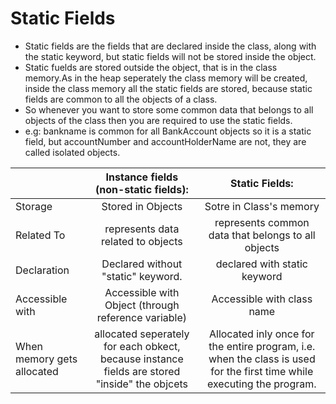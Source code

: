 # Static Fields
- Static fields are the fields that are declared inside the class, along with the static keyword, but static fields will not be stored inside the object.
- Static fuelds are stored outside the object, that is in the class memory.As in the heap seperately the class memory will be created, inside the class memory all the static fields are stored, because static fields are common to all the objects of a class.
- So whenever you want to store some common data that belongs to all objects of the class then you are required to use the static fields. 
- e.g: bankname is common for all BankAccount objects so it is a static field, but accountNumber and accountHolderName are not, they are called isolated objects.


|                            |                              Instance fields (non-static fields):                             |                                                      Static Fields:                                                     |
|----------------------------|:---------------------------------------------------------------------------------------------:|:-----------------------------------------------------------------------------------------------------------------------:|
| Storage                    | Stored in Objects                                                                             | Sotre in Class's memory                                                                                                 |
| Related To                 | represents data related to objects                                                            | represents common data that belongs to all objects                                                                      |
| Declaration                | Declared without "static" keyword.                                                            | declared with static keyword                                                                                            |
| Accessible with            | Accessible with Object (through reference variable)                                           | Accessible with class name                                                                                              |
| When memory gets allocated | allocated seperately for each obkect, because instance fields are stored "inside" the objcets | Allocated inly once for the entire program, i.e. when the class is used for the first time while executing the program. |
